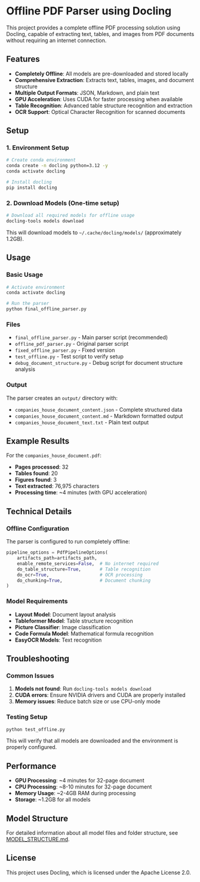 # Offline PDF Parser using Docling

This project provides a complete offline PDF processing solution using Docling, capable of extracting text, tables, and images from PDF documents without requiring an internet connection.

## Features

- **Completely Offline**: All models are pre-downloaded and stored locally
- **Comprehensive Extraction**: Extracts text, tables, images, and document structure
- **Multiple Output Formats**: JSON, Markdown, and plain text
- **GPU Acceleration**: Uses CUDA for faster processing when available
- **Table Recognition**: Advanced table structure recognition and extraction
- **OCR Support**: Optical Character Recognition for scanned documents

## Setup

### 1. Environment Setup

```bash
# Create conda environment
conda create -n docling python=3.12 -y
conda activate docling

# Install docling
pip install docling
```

### 2. Download Models (One-time setup)

```bash
# Download all required models for offline usage
docling-tools models download
```

This will download models to `~/.cache/docling/models/` (approximately 1.2GB).

## Usage

### Basic Usage

```bash
# Activate environment
conda activate docling

# Run the parser
python final_offline_parser.py
```

### Files

- `final_offline_parser.py` - Main parser script (recommended)
- `offline_pdf_parser.py` - Original parser script
- `fixed_offline_parser.py` - Fixed version
- `test_offline.py` - Test script to verify setup
- `debug_document_structure.py` - Debug script for document structure analysis

### Output

The parser creates an `output/` directory with:

- `companies_house_document_content.json` - Complete structured data
- `companies_house_document_content.md` - Markdown formatted output
- `companies_house_document_text.txt` - Plain text output

## Example Results

For the `companies_house_document.pdf`:

- **Pages processed**: 32
- **Tables found**: 20
- **Figures found**: 3
- **Text extracted**: 76,975 characters
- **Processing time**: ~4 minutes (with GPU acceleration)

## Technical Details

### Offline Configuration

The parser is configured to run completely offline:

```python
pipeline_options = PdfPipelineOptions(
    artifacts_path=artifacts_path,
    enable_remote_services=False,  # No internet required
    do_table_structure=True,       # Table recognition
    do_ocr=True,                   # OCR processing
    do_chunking=True,              # Document chunking
)
```

### Model Requirements

- **Layout Model**: Document layout analysis
- **Tableformer Model**: Table structure recognition
- **Picture Classifier**: Image classification
- **Code Formula Model**: Mathematical formula recognition
- **EasyOCR Models**: Text recognition

## Troubleshooting

### Common Issues

1. **Models not found**: Run `docling-tools models download`
2. **CUDA errors**: Ensure NVIDIA drivers and CUDA are properly installed
3. **Memory issues**: Reduce batch size or use CPU-only mode

### Testing Setup

```bash
python test_offline.py
```

This will verify that all models are downloaded and the environment is properly configured.

## Performance

- **GPU Processing**: ~4 minutes for 32-page document
- **CPU Processing**: ~8-10 minutes for 32-page document
- **Memory Usage**: ~2-4GB RAM during processing
- **Storage**: ~1.2GB for all models

## Model Structure

For detailed information about all model files and folder structure, see [MODEL_STRUCTURE.md](MODEL_STRUCTURE.md).

## License

This project uses Docling, which is licensed under the Apache License 2.0.
